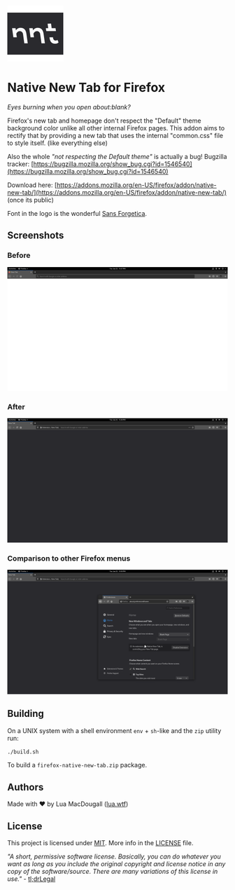 ![Native New Tab logo](logo128.png)
# Native New Tab for Firefox
*Eyes burning when you open about:blank?*

Firefox's new tab and homepage don't respect the "Default" theme background color unlike all other internal Firefox pages. This addon aims to rectify that by providing a new tab that uses the internal "common.css" file to style itself. (like everything else)

Also the whole *"not respecting the Default theme"* is actually a bug! Bugzilla tracker:
[https://bugzilla.mozilla.org/show_bug.cgi?id=1546540](https://bugzilla.mozilla.org/show_bug.cgi?id=1546540)

Download here: [https://addons.mozilla.org/en-US/firefox/addon/native-new-tab/](https://addons.mozilla.org/en-US/firefox/addon/native-new-tab/) (once its public)

Font in the logo is the wonderful [Sans Forgetica](https://sansforgetica.rmit/).

## Screenshots
### Before
![Before screenshot](screens/before.png)
### After
![After screenshot](screens/after.png)
### Comparison to other Firefox menus
![Comparison](screens/comp.png)

## Building
On a UNIX system with a shell environment `env` + `sh`-like and the `zip` utility run:
```sh
./build.sh
```
To build a `firefox-native-new-tab.zip` package.

## Authors
Made with ❤ by Lua MacDougall ([lua.wtf](https://lua.wtf/))

## License
This project is licensed under [MIT](LICENSE).
More info in the [LICENSE](LICENSE) file.

*"A short, permissive software license. Basically, you can do whatever you want as long as you include the original copyright and license notice in any copy of the software/source.  There are many variations of this license in use."* - [tl;drLegal](https://tldrlegal.com/license/mit-license)
